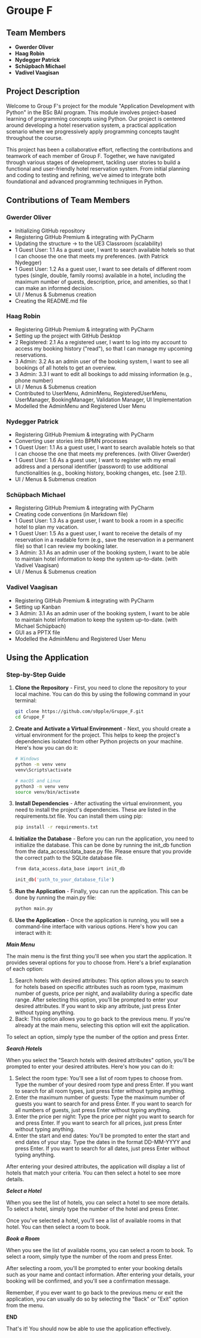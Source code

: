 # Groupe F

## Team Members
- **Gwerder Oliver**
- **Haag Robin**
- **Nydegger Patrick**
- **Schüpbach Michael**
- **Vadivel Vaagisan**

## Project Description
Welcome to Group F's project for the module "Application Development with Python" in the BSc BAI program. This module involves project-based learning of programming concepts using Python. Our project is centered around developing a hotel reservation system, a practical application scenario where we progressively apply programming concepts taught throughout the course.

This project has been a collaborative effort, reflecting the contributions and teamwork of each member of Group F. Together, we have navigated through various stages of development, tackling user stories to build a functional and user-friendly hotel reservation system. From initial planning and coding to testing and refining, we've aimed to integrate both foundational and advanced programming techniques in Python.

## Contributions of Team Members

### Gwerder Oliver
- Initializing GitHub repository
- Registering GitHub Premium & integrating with PyCharm
- Updating the structure -> to the UE3 Classroom (scalability)
- 1 Guest User: 1.1 As a guest user, I want to search available hotels so that I can choose the one that meets my preferences. (with Patrick Nydegger)
- 1 Guest User: 1.2 As a guest user, I want to see details of different room types (single, double, family rooms) available in a hotel, including the maximum number of guests, description, price, and amenities, so that I can make an informed decision.
- UI / Menus & Submenus creation
- Creating the README.md file

### Haag Robin
- Registering GitHub Premium & integrating with PyCharm
- Setting up the project with GitHub Desktop
- 2 Registered: 2.1 As a registered user, I want to log into my account to access my booking history ("read"), so that I can manage my upcoming reservations.
- 3 Admin: 3.2 As an admin user of the booking system, I want to see all bookings of all hotels to get an overview.
- 3 Admin: 3.3 I want to edit all bookings to add missing information (e.g., phone number)
- UI / Menus & Submenus creation
- Contributed to UserMenu, AdminMenu, RegisteredUserMenu, UserManager, BookingManager, Validation Manager, UI Implementation
- Modelled the AdminMenu and Registered User Menu

### Nydegger Patrick
- Registering GitHub Premium & integrating with PyCharm
- Converting user stories into BPMN processes
- 1 Guest User: 1.1 As a guest user, I want to search available hotels so that I can choose the one that meets my preferences. (with Oliver Gwerder)
- 1 Guest User: 1.6 As a guest user, I want to register with my email address and a personal identifier (password) to use additional functionalities (e.g., booking history, booking changes, etc. [see 2.1]).
- UI / Menus & Submenus creation

### Schüpbach Michael
- Registering GitHub Premium & integrating with PyCharm
- Creating code conventions (in Markdown file)
- 1 Guest User: 1.3 As a guest user, I want to book a room in a specific hotel to plan my vacation.
- 1 Guest User: 1.5 As a guest user, I want to receive the details of my reservation in a readable form (e.g., save the reservation in a permanent file) so that I can review my booking later.
- 3 Admin: 3.1 As an admin user of the booking system, I want to be able to maintain hotel information to keep the system up-to-date. (with Vadivel Vaagisan)
- UI / Menus & Submenus creation

### Vadivel Vaagisan
- Registering GitHub Premium & integrating with PyCharm
- Setting up Kanban
- 3 Admin: 3.1 As an admin user of the booking system, I want to be able to maintain hotel information to keep the system up-to-date. (with Michael Schüpbach)
- GUI as a PPTX file
- Modelled the AdminMenu and Registered User Menu 

## Using the Application

### Step-by-Step Guide

1. **Clone the Repository** -
First, you need to clone the repository to your local machine. You can do this by using the following command in your terminal:
   ```bash
   git clone https://github.com/s0pple/Gruppe_F.git
   cd Gruppe_F

2. **Create and Activate a Virtual Environment** -
Next, you should create a virtual environment for the project. This helps to keep the project's dependencies isolated from other Python projects on your machine. Here's how you can do it:

   ```bash
   # Windows
   python -m venv venv
   venv\Scripts\activate
   
   # macOS and Linux
   python3 -m venv venv
   source venv/bin/activate

3. **Install Dependencies** -
After activating the virtual environment, you need to install the project's dependencies. These are listed in the requirements.txt file. You can install them using pip:

   ```bash
   pip install -r requirements.txt
   
4. **Initialize the Database** -
Before you can run the application, you need to initialize the database. This can be done by running the init_db function from the data_access/data_base.py file. Please ensure that you provide the correct path to the SQLite database file.

   ```bash
   from data_access.data_base import init_db

   init_db('path_to_your_database_file')

5. **Run the Application** -
Finally, you can run the application. This can be done by running the main.py file:

   ```bash
   python main.py

6. **Use the Application** -
Once the application is running, you will see a command-line interface with various options. Here's how you can interact with it:  

***Main Menu***

The main menu is the first thing you'll see when you start the application. It provides several options for you to choose from. Here's a brief explanation of each option:

1. Search hotels with desired attributes: This option allows you to search for hotels based on specific attributes such as room type, maximum number of guests, price per night, and availability during a specific date range. After selecting this option, you'll be prompted to enter your desired attributes. If you want to skip any attribute, just press Enter without typing anything.  
2. Back: This option allows you to go back to the previous menu. If you're already at the main menu, selecting this option will exit the application.  

To select an option, simply type the number of the option and press Enter.  

***Search Hotels***

When you select the "Search hotels with desired attributes" option, you'll be prompted to enter your desired attributes. Here's how you can do it:

1. Select the room type: You'll see a list of room types to choose from. Type the number of your desired room type and press Enter. If you want to search for all room types, just press Enter without typing anything.  
2. Enter the maximum number of guests: Type the maximum number of guests you want to search for and press Enter. If you want to search for all numbers of guests, just press Enter without typing anything.  
3. Enter the price per night: Type the price per night you want to search for and press Enter. If you want to search for all prices, just press Enter without typing anything.  
4. Enter the start and end dates: You'll be prompted to enter the start and end dates of your stay. Type the dates in the format DD-MM-YYYY and press Enter. If you want to search for all dates, just press Enter without typing anything.  

After entering your desired attributes, the application will display a list of hotels that match your criteria. You can then select a hotel to see more details.  

***Select a Hotel***

When you see the list of hotels, you can select a hotel to see more details. To select a hotel, simply type the number of the hotel and press Enter.

Once you've selected a hotel, you'll see a list of available rooms in that hotel. You can then select a room to book.  

***Book a Room***

When you see the list of available rooms, you can select a room to book. To select a room, simply type the number of the room and press Enter.

After selecting a room, you'll be prompted to enter your booking details such as your name and contact information. After entering your details, your booking will be confirmed, and you'll see a confirmation message.

Remember, if you ever want to go back to the previous menu or exit the application, you can usually do so by selecting the "Back" or "Exit" option from the menu.  



**END**

That's it! You should now be able to use the application effectively.